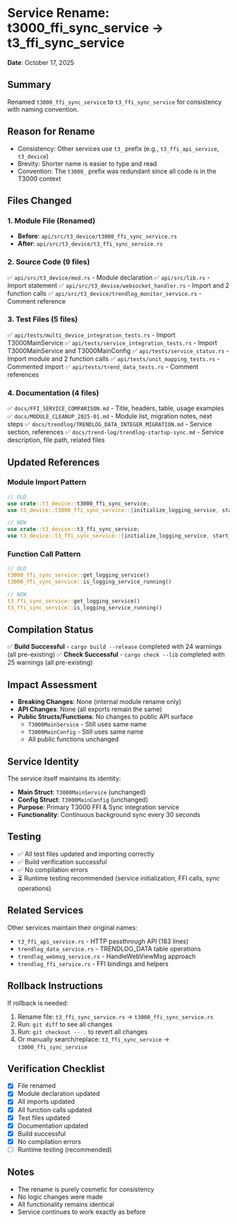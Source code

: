 # Service Rename: t3000_ffi_sync_service → t3_ffi_sync_service

**Date**: October 17, 2025

## Summary
Renamed `t3000_ffi_sync_service` to `t3_ffi_sync_service` for consistency with naming convention.

## Reason for Rename
- Consistency: Other services use `t3_` prefix (e.g., `t3_ffi_api_service`, `t3_device`)
- Brevity: Shorter name is easier to type and read
- Convention: The `t3000_` prefix was redundant since all code is in the T3000 context

## Files Changed

### 1. Module File (Renamed)
- **Before**: `api/src/t3_device/t3000_ffi_sync_service.rs`
- **After**: `api/src/t3_device/t3_ffi_sync_service.rs`

### 2. Source Code (9 files)
✅ `api/src/t3_device/mod.rs` - Module declaration
✅ `api/src/lib.rs` - Import statement
✅ `api/src/t3_device/websocket_handler.rs` - Import and 2 function calls
✅ `api/src/t3_device/trendlog_monitor_service.rs` - Comment reference

### 3. Test Files (5 files)
✅ `api/tests/multi_device_integration_tests.rs` - Import T3000MainService
✅ `api/tests/service_integration_tests.rs` - Import T3000MainService and T3000MainConfig
✅ `api/tests/service_status.rs` - Import module and 2 function calls
✅ `api/tests/unit_mapping_tests.rs` - Commented import
✅ `api/tests/trend_data_tests.rs` - Comment references

### 4. Documentation (4 files)
✅ `docs/FFI_SERVICE_COMPARISON.md` - Title, headers, table, usage examples
✅ `docs/MODULE_CLEANUP_2025-01.md` - Module list, migration notes, next steps
✅ `docs/trendlog/TRENDLOG_DATA_INTEGER_MIGRATION.md` - Service section, references
✅ `docs/trend-log/trendlog-startup-sync.md` - Service description, file path, related files

## Updated References

### Module Import Pattern
```rust
// OLD
use crate::t3_device::t3000_ffi_sync_service;
use t3_device::t3000_ffi_sync_service::{initialize_logging_service, start_logging_sync, T3000MainConfig};

// NEW
use crate::t3_device::t3_ffi_sync_service;
use t3_device::t3_ffi_sync_service::{initialize_logging_service, start_logging_sync, T3000MainConfig};
```

### Function Call Pattern
```rust
// OLD
t3000_ffi_sync_service::get_logging_service()
t3000_ffi_sync_service::is_logging_service_running()

// NEW
t3_ffi_sync_service::get_logging_service()
t3_ffi_sync_service::is_logging_service_running()
```

## Compilation Status
✅ **Build Successful** - `cargo build --release` completed with 24 warnings (all pre-existing)
✅ **Check Successful** - `cargo check --lib` completed with 25 warnings (all pre-existing)

## Impact Assessment
- **Breaking Changes**: None (internal module rename only)
- **API Changes**: None (all exports remain the same)
- **Public Structs/Functions**: No changes to public API surface
  - `T3000MainService` - Still uses same name
  - `T3000MainConfig` - Still uses same name
  - All public functions unchanged

## Service Identity
The service itself maintains its identity:
- **Main Struct**: `T3000MainService` (unchanged)
- **Config Struct**: `T3000MainConfig` (unchanged)
- **Purpose**: Primary T3000 FFI & Sync integration service
- **Functionality**: Continuous background sync every 30 seconds

## Testing
- ✅ All test files updated and importing correctly
- ✅ Build verification successful
- ✅ No compilation errors
- ⏳ Runtime testing recommended (service initialization, FFI calls, sync operations)

## Related Services
Other services maintain their original names:
- `t3_ffi_api_service.rs` - HTTP passthrough API (183 lines)
- `trendlog_data_service.rs` - TRENDLOG_DATA table operations
- `trendlog_webmsg_service.rs` - HandleWebViewMsg approach
- `trendlog_ffi_service.rs` - FFI bindings and helpers

## Rollback Instructions
If rollback is needed:
1. Rename file: `t3_ffi_sync_service.rs` → `t3000_ffi_sync_service.rs`
2. Run: `git diff` to see all changes
3. Run: `git checkout -- .` to revert all changes
4. Or manually search/replace: `t3_ffi_sync_service` → `t3000_ffi_sync_service`

## Verification Checklist
- [x] File renamed
- [x] Module declaration updated
- [x] All imports updated
- [x] All function calls updated
- [x] Test files updated
- [x] Documentation updated
- [x] Build successful
- [x] No compilation errors
- [ ] Runtime testing (recommended)

## Notes
- The rename is purely cosmetic for consistency
- No logic changes were made
- All functionality remains identical
- Service continues to work exactly as before
